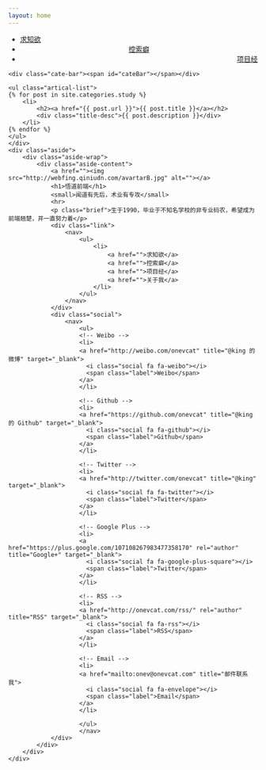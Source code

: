 ```yaml
---
layout: home
---
```


<div class="index-content blog">
    <div class="section">
    <ul class="artical-cate">
        <li class="on"><a href="/" title="study"><span>求知欲</span></a></li>
        <li style="text-align:center"><a href="/think" title="think"><span>控索癖</span></a></li>
        <li style="text-align:right"><a href="/project" title="project"><span>项目经</span></a></li>
    </ul>

    <div class="cate-bar"><span id="cateBar"></span></div>

    <ul class="artical-list">
    {% for post in site.categories.study %}
        <li>
            <h2><a href="{{ post.url }}">{{ post.title }}</a></h2>
            <div class="title-desc">{{ post.description }}</div>
        </li>
    {% endfor %}
    </ul>
    </div>
    <div class="aside">
        <div class="aside-wrap">
            <div class="aside-content">
                <a href=""><img src="http://webfing.qiniudn.com/avartarB.jpg" alt=""></a>
                <h1>悟道前端</h1>
                <small>闻道有先后，术业有专攻</small>
                <hr>
                <p class="brief">生于1990，毕业于不知名学校的非专业码农，希望成为前端翘楚，并一直努力着</p>
                <div class="link">
                    <nav>
                        <ul>
                            <li>
                                <a href="">求知欲</a>
                                <a href="">控索癖</a>
                                <a href="">项目经</a>
                                <a href="">关于我</a>
                            </li>
                        </ul>
                    </nav>
                </div>
                <div class="social">
                    <nav>
                        <ul>
                        <!-- Weibo -->
                        <li>
                        <a href="http://weibo.com/onevcat" title="@king 的微博" target="_blank">
                          <i class="social fa fa-weibo"></i>
                          <span class="label">Weibo</span>
                        </a>
                        </li>

                        <!-- Github -->
                        <li>
                        <a href="https://github.com/onevcat" title="@king 的 Github" target="_blank">
                          <i class="social fa fa-github"></i>
                          <span class="label">Github</span>
                        </a>
                        </li>

                        <!-- Twitter -->
                        <li>
                        <a href="http://twitter.com/onevcat" title="@king" target="_blank">
                          <i class="social fa fa-twitter"></i>
                          <span class="label">Twitter</span>
                        </a>
                        </li>

                        <!-- Google Plus -->
                        <li>
                        <a href="https://plus.google.com/107108267983477358170" rel="author" title="Google+" target="_blank">
                          <i class="social fa fa-google-plus-square"></i>
                          <span class="label">Twitter</span>
                        </a>
                        </li>

                        <!-- RSS -->
                        <li>
                        <a href="http://onevcat.com/rss/" rel="author" title="RSS" target="_blank">
                          <i class="social fa fa-rss"></i>
                          <span class="label">RSS</span>
                        </a>
                        </li>

                        <!-- Email -->
                        <li>
                        <a href="mailto:onev@onevcat.com" title="邮件联系我">
                          <i class="social fa fa-envelope"></i>
                          <span class="label">Email</span>
                        </a>
                        </li>

                        </ul>
                        </nav>
                </div>
            </div>
        </div>
    </div>
</div>

